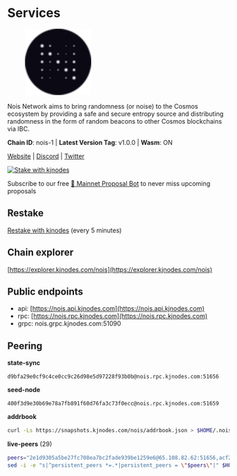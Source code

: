 # Services

<figure><img src="https://raw.githubusercontent.com/kj89/cosmos-images/main/logos/nois.png" width="150" alt=""><figcaption></figcaption></figure>

Nois Network aims to bring randomness (or noise)  to the Cosmos ecosystem by providing a safe and  secure entropy source and distributing randomness  in the form of random beacons to other Cosmos blockchains via IBC.

**Chain ID**: nois-1 | **Latest Version Tag**: v1.0.0 | **Wasm**: ON

[Website](https://nois.network) | [Discord](https://discord.gg/dHdpwtEb6F) | [Twitter](https://twitter.com/NoisRNG)

[![Stake with kjnodes](https://i.ibb.co/cr44Q8j/button-stake-with-kjnodes.png)](https://restake.app/nois/noisvaloper1fe7ju873fkknmfrmytaft93y5rlf0xcrqtp39k)

Subscribe to our free [🤖 Mainnet Proposal Bot](https://t.me/kjnodes_proposal_bot) to never miss upcoming proposals

## Restake

[Restake with kjnodes](https://restake.app/nois/noisvaloper1fe7ju873fkknmfrmytaft93y5rlf0xcrqtp39k) (every 5 minutes)
## Chain explorer
[https://explorer.kjnodes.com/nois](https://explorer.kjnodes.com/nois)

## Public endpoints

* api: [https://nois.api.kjnodes.com](https://nois.api.kjnodes.com)
* rpc: [https://nois.rpc.kjnodes.com](https://nois.rpc.kjnodes.com)
* grpc: nois.grpc.kjnodes.com:51090

## Peering

**state-sync**

```text
d9bfa29e0cf9c4ce0cc9c26d98e5d97228f93b0b@nois.rpc.kjnodes.com:51656
```

**seed-node**

```text
400f3d9e30b69e78a7fb891f60d76fa3c73f0ecc@nois.rpc.kjnodes.com:51659
```

**addrbook**
```bash
curl -Ls https://snapshots.kjnodes.com/nois/addrbook.json > $HOME/.noisd/config/addrbook.json
```

**live-peers** (29)
```bash
peers="2e1d9305a5be27fc708ea7bc2fade939be1259e6@65.108.82.62:51656,acf21becb9397db3dc7ad29cd11993c8869d0ad3@65.21.52.246:26656,d9bfa29e0cf9c4ce0cc9c26d98e5d97228f93b0b@65.109.88.38:51656,9d21af60ad2568ffcb55a0bd0eb03b6cfa2644c5@49.12.120.113:26656,95eeb1ac374e4144b05b36f6c5986472e7ef698f@135.181.209.51:26786,8ec2fee6c37c07cc5af57ec870015a0191d4707d@65.108.65.36:51656,83e530ade685efa61579eccd9f990462cd0ff36e@5.189.157.124:21656,8cce0e919b1a7c42086a712748c8e84d7d7cd9ac@135.181.155.14:26656,9620f8453f34270be5fa3d458968d8bd1c997430@95.70.184.178:29656,c86b0c3ffb4fa65b188ac68d2872a9d91559bce1@65.21.55.133:26656,6eb54f48d03c2da8ab354c99ba25c80ccdeb5127@37.27.0.53:26656,c98c58a8cd821f8814bb995d30299e76abb485aa@142.132.194.157:26456,483678c263d8ceb45b11e450628928d05c641187@194.163.167.138:60656,5cb88ba0649f0ae6e7bb7df9aa6a630702bd3643@91.107.192.45:26656,0ede37f273933f5f9d6644f68e51128c6332c431@65.108.11.234:26656,922d90c7ef1840c984fcfa387a491c8d3c4481dc@65.108.141.109:55656,b26e5ac4afbadf96ad31ee3aeb5e6557f2894037@65.108.199.222:30656,8f36fd1d1b8718e54053b64717ddbbbe2a4e6d3d@154.53.44.239:26656,e541e3a182bcb8d8da8cea17716d12f0b730a0a6@144.76.40.53:17356,1893178693fc4e376f8c093ae30e44e27619f79c@198.244.213.94:25156,23d7872bdd8b1bf80b52cb20da57b88a4935bc3d@65.109.30.197:22656,017ba5ab50dc434356740630d5d64d20063e8d32@54.39.128.229:26636,763f4cd38f0685616b6657d9a34c1cdbf01ca90c@212.23.222.109:26456,ebc272824924ea1a27ea3183dd0b9ba713494f83@195.3.220.136:27286,288e7a14ccac3cdc1d8ab20335d4c48edf5930f2@84.46.250.136:17356,5538f2c7fdbf5e1c71f456c07f863d82ee814935@95.217.154.80:26656,c094593ce99e795fd913f2f1f9bbb5f90d9b4e3f@91.107.219.161:26656,7647723f85e1f6c4b30b0e98eac157125b5bedad@78.46.37.55:36656,dd7607ce23081b71310137221ebe4610c3114bea@57.128.20.163:17356"
sed -i -e "s|^persistent_peers *=.*|persistent_peers = \"$peers\"|" $HOME/.noisd/config/config.toml
```

